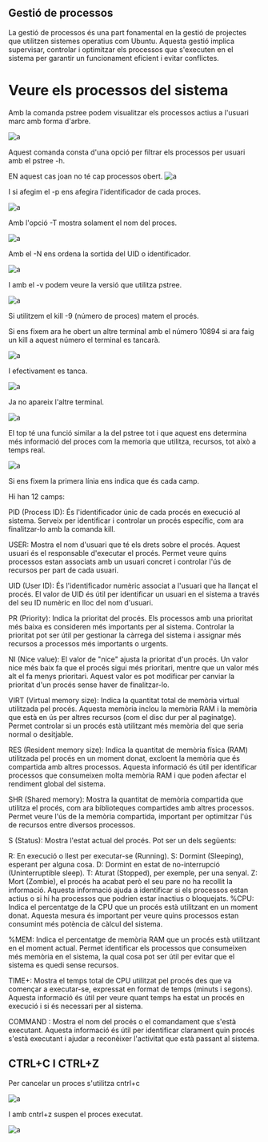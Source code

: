 ## Gestió de processos

La gestió de processos és una part fonamental en la gestió de projectes que utilitzen sistemes operatius com Ubuntu. Aquesta gestió implica supervisar, controlar i optimitzar els processos que s'executen en el sistema per garantir un funcionament eficient i evitar conflictes.

# Veure els processos del sistema

Amb la comanda pstree podem visualitzar els processos actius a l'usuari marc amb forma d'arbre.

![a](../img/pstree.png)

Aquest comanda consta d'una opció per filtrar els processos per usuari amb el pstree -h.

EN aquest cas joan no té cap processos obert.
![a](../img/-h.png)

I si afegim el -p ens afegira l'identificador de cada proces.

![a](../img/-p.png)

Amb l'opció  -T mostra solament el nom del proces.

![a](../img/-t.png)

Amb el -N ens ordena la sortida del UID o identificador.

![a](../img/-n.png)

I amb el -v podem veure la versió que utilitza pstree.

![a](../img/-v.png)



Si utilitzem el kill -9 (número de proces) matem el procés.


Si ens fixem ara he obert un altre terminal amb el número 10894 si ara faig un kill a aquest número el terminal es tancarà.

![a](../img/terminal.png)

I efectivament es tanca.

![a](../img/kill.png)

Ja no apareix l'altre terminal.

![a](../img/f.png)

El top té una funció similar a la del pstree tot i que aquest ens determina més informació del proces com la memoria que utilitza, recursos, tot això a temps real.

![a](../img/top.png)


Si ens fixem la primera línia ens indica que és cada camp.

Hi han 12 camps:

PID (Process ID): És l'identificador únic de cada procés en execució al sistema. Serveix per identificar i controlar un procés específic, com ara finalitzar-lo amb la comanda kill.

USER: Mostra el nom d'usuari que té els drets sobre el procés. Aquest usuari és el responsable d'executar el procés. Permet veure quins processos estan associats amb un usuari concret i controlar l'ús de recursos per part de cada usuari.

UID (User ID): És l'identificador numèric associat a l'usuari que ha llançat el procés. El valor de UID és útil per identificar un usuari en el sistema a través del seu ID numèric en lloc del nom d'usuari.

PR (Priority): Indica la prioritat del procés. Els processos amb una prioritat més baixa es consideren més importants per al sistema. Controlar la prioritat pot ser útil per gestionar la càrrega del sistema i assignar més recursos a processos més importants o urgents.

NI (Nice value): El valor de "nice" ajusta la prioritat d'un procés. Un valor nice més baix fa que el procés sigui més prioritari, mentre que un valor més alt el fa menys prioritari. Aquest valor es pot modificar per canviar la prioritat d'un procés sense haver de finalitzar-lo.

VIRT (Virtual memory size): Indica la quantitat total de memòria virtual utilitzada pel procés. Aquesta memòria inclou la memòria RAM i la memòria que està en ús per altres recursos (com el disc dur per al paginatge). Permet controlar si un procés està utilitzant més memòria del que seria normal o desitjable.

RES (Resident memory size): Indica la quantitat de memòria física (RAM) utilitzada pel procés en un moment donat, excloent la memòria que és compartida amb altres processos. Aquesta informació és útil per identificar processos que consumeixen molta memòria RAM i que poden afectar el rendiment global del sistema.

SHR (Shared memory): Mostra la quantitat de memòria compartida que utilitza el procés, com ara biblioteques compartides amb altres processos. Permet veure l'ús de la memòria compartida, important per optimitzar l'ús de recursos entre diversos processos.

S (Status): Mostra l'estat actual del procés. Pot ser un dels següents:

R: En execució o llest per executar-se (Running).
S: Dormint (Sleeping), esperant per alguna cosa.
D: Dormint en estat de no-interrupció (Uninterruptible sleep).
T: Aturat (Stopped), per exemple, per una senyal.
Z: Mort (Zombie), el procés ha acabat però el seu pare no ha recollit la informació. Aquesta informació ajuda a identificar si els processos estan actius o si hi ha processos que podrien estar inactius o bloquejats.
%CPU: Indica el percentatge de la CPU que un procés està utilitzant en un moment donat. Aquesta mesura és important per veure quins processos estan consumint més potència de càlcul del sistema.

%MEM: Indica el percentatge de memòria RAM que un procés està utilitzant en el moment actual. Permet identificar els processos que consumeixen més memòria en el sistema, la qual cosa pot ser útil per evitar que el sistema es quedi sense recursos.

TIME+: Mostra el temps total de CPU utilitzat pel procés des que va començar a executar-se, expressat en format de temps (minuts i segons). Aquesta informació és útil per veure quant temps ha estat un procés en execució i si és necessari per al sistema.

COMMAND : Mostra el nom del procés o el comandament que s'està executant. Aquesta informació és útil per identificar clarament quin procés s'està executant i ajudar a reconèixer l'activitat que està passant al sistema.

## CTRL+C I CTRL+Z

Per cancelar un proces s'utilitza cntrl+c

![a](../img/ctrl.png)

I amb cntrl+z suspen el proces executat.

![a](../img/cntlz.png)

